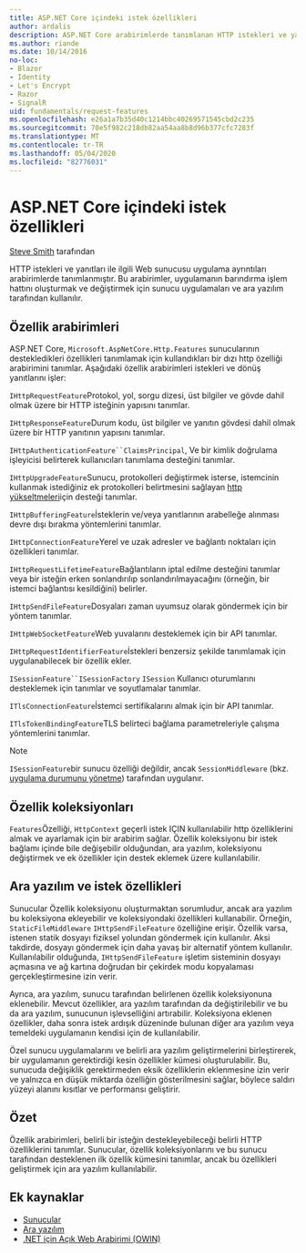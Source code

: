 ```yaml
---
title: ASP.NET Core içindeki istek özellikleri
author: ardalis
description: ASP.NET Core arabirimlerde tanımlanan HTTP istekleri ve yanıtları ile ilgili Web sunucusu uygulama ayrıntıları hakkında bilgi edinin.
ms.author: riande
ms.date: 10/14/2016
no-loc:
- Blazor
- Identity
- Let's Encrypt
- Razor
- SignalR
uid: fundamentals/request-features
ms.openlocfilehash: e26a1a7b35d40c1214bbc40269571545cbd2c235
ms.sourcegitcommit: 70e5f982c218db82aa54aa8b8d96b377cfc7283f
ms.translationtype: MT
ms.contentlocale: tr-TR
ms.lasthandoff: 05/04/2020
ms.locfileid: "82776031"
---
```

# <a name="request-features-in-aspnet-core"></a>ASP.NET Core içindeki istek özellikleri

[Steve Smith](https://ardalis.com/) tarafından

HTTP istekleri ve yanıtları ile ilgili Web sunucusu uygulama ayrıntıları arabirimlerde tanımlanmıştır. Bu arabirimler, uygulamanın barındırma işlem hattını oluşturmak ve değiştirmek için sunucu uygulamaları ve ara yazılım tarafından kullanılır.

## <a name="feature-interfaces"></a>Özellik arabirimleri

ASP.NET Core, `Microsoft.AspNetCore.Http.Features` sunucularının destekledikleri özellikleri tanımlamak için kullandıkları bir dızı http özelliği arabirimini tanımlar. Aşağıdaki özellik arabirimleri istekleri ve dönüş yanıtlarını işler:

`IHttpRequestFeature`Protokol, yol, sorgu dizesi, üst bilgiler ve gövde dahil olmak üzere bir HTTP isteğinin yapısını tanımlar.

`IHttpResponseFeature`Durum kodu, üst bilgiler ve yanıtın gövdesi dahil olmak üzere bir HTTP yanıtının yapısını tanımlar.

`IHttpAuthenticationFeature``ClaimsPrincipal`, Ve bir kimlik doğrulama işleyicisi belirterek kullanıcıları tanımlama desteğini tanımlar.

`IHttpUpgradeFeature`Sunucu, protokolleri değiştirmek isterse, istemcinin kullanmak istediğiniz ek protokolleri belirtmesini sağlayan [http yükseltmeleri](https://tools.ietf.org/html/rfc2616.html#section-14.42)için desteği tanımlar.

`IHttpBufferingFeature`İsteklerin ve/veya yanıtlarının arabelleğe alınması devre dışı bırakma yöntemlerini tanımlar.

`IHttpConnectionFeature`Yerel ve uzak adresler ve bağlantı noktaları için özellikleri tanımlar.

`IHttpRequestLifetimeFeature`Bağlantıların iptal edilme desteğini tanımlar veya bir isteğin erken sonlandırılıp sonlandırılmayacağını (örneğin, bir istemci bağlantısı kesildiğini) belirler.

`IHttpSendFileFeature`Dosyaları zaman uyumsuz olarak göndermek için bir yöntem tanımlar.

`IHttpWebSocketFeature`Web yuvalarını desteklemek için bir API tanımlar.

`IHttpRequestIdentifierFeature`İstekleri benzersiz şekilde tanımlamak için uygulanabilecek bir özellik ekler.

`ISessionFeature``ISessionFactory` `ISession` Kullanıcı oturumlarını desteklemek için tanımlar ve soyutlamalar tanımlar.

`ITlsConnectionFeature`İstemci sertifikalarını almak için bir API tanımlar.

`ITlsTokenBindingFeature`TLS belirteci bağlama parametreleriyle çalışma yöntemlerini tanımlar.

> [!NOTE]
> `ISessionFeature`bir sunucu özelliği değildir, ancak `SessionMiddleware` (bkz. [uygulama durumunu yönetme](app-state.md)) tarafından uygulanır.

## <a name="feature-collections"></a>Özellik koleksiyonları

`Features`Özelliği, `HttpContext` geçerli istek IÇIN kullanılabilir http özelliklerini almak ve ayarlamak için bir arabirim sağlar. Özellik koleksiyonu bir istek bağlamı içinde bile değişebilir olduğundan, ara yazılım, koleksiyonu değiştirmek ve ek özellikler için destek eklemek üzere kullanılabilir.

## <a name="middleware-and-request-features"></a>Ara yazılım ve istek özellikleri

Sunucular Özellik koleksiyonu oluşturmaktan sorumludur, ancak ara yazılım bu koleksiyona ekleyebilir ve koleksiyondaki özellikleri kullanabilir. Örneğin, `StaticFileMiddleware` `IHttpSendFileFeature` özelliğine erişir. Özellik varsa, istenen statik dosyayı fiziksel yolundan göndermek için kullanılır. Aksi takdirde, dosyayı göndermek için daha yavaş bir alternatif yöntem kullanılır. Kullanılabilir olduğunda, `IHttpSendFileFeature` işletim sisteminin dosyayı açmasına ve ağ kartına doğrudan bir çekirdek modu kopyalaması gerçekleştirmesine izin verir.

Ayrıca, ara yazılım, sunucu tarafından belirlenen özellik koleksiyonuna eklenebilir. Mevcut özellikler, ara yazılım tarafından da değiştirilebilir ve bu da ara yazılım, sunucunun işlevselliğini artırabilir. Koleksiyona eklenen özellikler, daha sonra istek ardışık düzeninde bulunan diğer ara yazılım veya temeldeki uygulamanın kendisi için de kullanılabilir.

Özel sunucu uygulamalarını ve belirli ara yazılım geliştirmelerini birleştirerek, bir uygulamanın gerektirdiği kesin özellikler kümesi oluşturulabilir. Bu, sunucuda değişiklik gerektirmeden eksik özelliklerin eklenmesine izin verir ve yalnızca en düşük miktarda özelliğin gösterilmesini sağlar, böylece saldırı yüzeyi alanını kısıtlar ve performansı geliştirir.

## <a name="summary"></a>Özet

Özellik arabirimleri, belirli bir isteğin destekleyebileceği belirli HTTP özelliklerini tanımlar. Sunucular, özellik koleksiyonlarını ve bu sunucu tarafından desteklenen ilk özellik kümesini tanımlar, ancak bu özellikleri geliştirmek için ara yazılım kullanılabilir.

## <a name="additional-resources"></a>Ek kaynaklar

* [Sunucular](xref:fundamentals/servers/index)
* [Ara yazılım](xref:fundamentals/middleware/index)
* [.NET için Açık Web Arabirimi (OWIN)](xref:fundamentals/owin)
